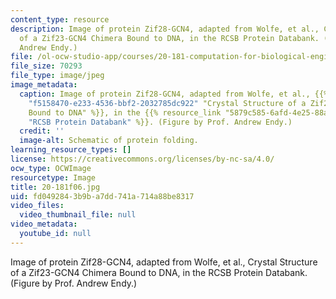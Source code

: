 ```yaml
---
content_type: resource
description: Image of protein Zif28-GCN4, adapted from Wolfe, et al., Crystal Structure
  of a Zif23-GCN4 Chimera Bound to DNA, in the RCSB Protein Databank. (Figure by Prof.
  Andrew Endy.)
file: /ol-ocw-studio-app/courses/20-181-computation-for-biological-engineers-fall-2006/fd0492843b9ba7dd741a714a88be8317_20-181f06.jpg
file_size: 70293
file_type: image/jpeg
image_metadata:
  caption: Image of protein Zif28-GCN4, adapted from Wolfe, et al., {{% resource_link
    "f5158470-e233-4536-bbf2-2032785dc922" "Crystal Structure of a Zif23-GCN4 Chimera
    Bound to DNA" %}}, in the {{% resource_link "5879c585-6afd-4e25-88a3-ac47623c7fb3"
    "RCSB Protein Databank" %}}. (Figure by Prof. Andrew Endy.)
  credit: ''
  image-alt: Schematic of protein folding.
learning_resource_types: []
license: https://creativecommons.org/licenses/by-nc-sa/4.0/
ocw_type: OCWImage
resourcetype: Image
title: 20-181f06.jpg
uid: fd049284-3b9b-a7dd-741a-714a88be8317
video_files:
  video_thumbnail_file: null
video_metadata:
  youtube_id: null
---
```

Image of protein Zif28-GCN4, adapted from Wolfe, et al., Crystal Structure of a Zif23-GCN4 Chimera Bound to DNA, in the RCSB Protein Databank. (Figure by Prof. Andrew Endy.)